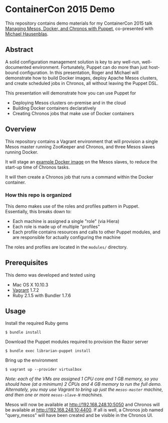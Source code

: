 # ContainerCon 2015 Demo
This repository contains demo materials for my ContainerCon 2015 talk
[Managing Mesos, Docker, and Chronos with Puppet](http://sched.co/3XpF),
co-presented with [Michael Hausenblas](http://mhausenblas.info/).

## Abstract
A solid configuration management solution is key to any well-run,
well-documented environment. Fortunately, Puppet can do more than just
host-bound configuration. In this presentation, Roger and Michael will
demonstrate how to build Docker images, deploy Apache Mesos clusters, and
create scheduled jobs in Chronos, all without leaving the Puppet DSL.

This presentation will demonstrate how you can use Puppet for
  * Deploying Mesos clusters on-premise and in the cloud
  * Building Docker containers declaratively
  * Creating Chronos jobs that make use of Docker containers

## Overview
This repository contains a Vagrant environment that will provision a single
Mesos master running ZooKeeper and Chronos, and three Mesos slaves running
Docker.

It will stage an
[example Docker image](https://gist.github.com/rji/9f3ffe85f40e6c592bf2)
on the Mesos slaves, to reduce the start-up time of Chronos tasks.

It will then create a Chronos job that runs a command within the Docker
container.

### How this repo is organized
This demo makes use of the roles and profiles pattern in Puppet. Essentially,
this breaks down to:
  * Each machine is assigned a single "role" (via Hiera)
  * Each role is made up of multiple "profiles"
  * Each profile contains resources and calls to other Puppet modules,
  and are responsible for actually configuring the machine

The roles and profiles are located in the `modules/` directory.

## Prerequisites
This demo was developed and tested using
  * Mac OS X 10.10.3
  * [Vagrant](https://www.vagrantup.com) 1.7.2
  * Ruby 2.1.5 with Bundler 1.7.6

## Usage
Install the required Ruby gems

```
$ bundle install
```

Download the Puppet modules required to provision the Razor server

```
$ bundle exec librarian-puppet install
```

Bring up the environment

```
$ vagrant up --provider virtualbox
```

_Note: each of the VMs are assigned 1 CPU core and 1 GB memory, so you should
have (at a minimum) 2 CPUs and 4 GB memory to run the full demo. Alternately,
you may use Vagrant to bring up just the `mesos-master` machine, and then one
or more `mesos-slave-N` machines._

Mesos will now be available at <http://192.168.248.10:5050> and Chronos will
be available at <http://192.168.248.10:4400>. If all is well, a Chronos job
named "query_mesos" will have been created and be visible in the Chronos UI.
